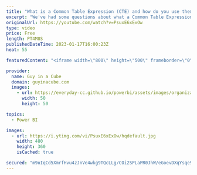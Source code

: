 ```yaml
---
title: "What is a Common Table Expression (CTE) and how do you use them?"
excerpt: "We've had some questions about what a Common Table Expression (CTE) is. Patrick describes what they are and how you can use them in SQL Server or Azure Synapse Analytics.  WITH common_table_expression (Transact-SQL) https://learn.microsoft.com/sql/t-sql/queries/with-common-table-expression-transact-sql?view=sql-server-ver16"
originalUrl: https://youtube.com/watch?v=PsuxE6xExOw
type: video
price: Free
length: PT4M8S
publishedDateTime: 2023-01-17T16:00:23Z
heat: 55

featuredContent: "<iframe width=\"800\" height=\"500\" frameborder=\"0\" src=\"https://www.youtube.com/embed/PsuxE6xExOw\" allow=\"accelerometer; autoplay; encrypted-media; gyroscope; picture-in-picture\" allowfullscreen></iframe>"

provider:
  name: Guy in a Cube
  domain: guyinacube.com
  images:
    - url: https://everyday-cc.github.io/powerbi/assets/images/organizations/guyinacube.com-50x50.jpg
      width: 50
      height: 50

topics:
  - Power BI

images:
  - url: https://i.ytimg.com/vi/PsuxE6xExOw/hqdefault.jpg
    width: 480
    height: 360
    isCached: true

secured: "m9oIqCd5XmrfHvu4zJnVe4wkg9TQcLLg/COi2SPLaPR0JhW/eGoevDXqYsqe9B9j8ndBKHvCJO7Svs/GVbpkHLGxhr0+77fIuLAxTbimf3iWpyavkzFRZj2ElPCYzwP6ElQGiHxozOjHLR62oznN0FK/Y+PXtN2I4+7syYYVAHdcskTH49x3UdZFmCmrx4vjy2fx8HgueT22Rk6vszTPHqo21ML/2aJWtsIsxQg/at5cBlKU5QiMBd/9rsuUdRjfekNAVcaVhFALm6d/hqk9VPDPnp354FhVRKx9q7E3e9DBMvnLCOvO4hsxuIqAg7v3iqfmju0nRnJXT/GNwonTWao93+QSxTbYW/EYpa2fU48h7Rt9LBewGJYvPQqHi/2nNmrjaN9DlVWgP/2qaMjWf5vNM1KfryrGRZBXLdbAP2k=;Xyiybu7aZZSCzwYdvDauow=="
---
```



